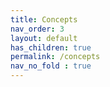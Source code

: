 ```yaml
---
title: Concepts
nav_order: 3
layout: default
has_children: true
permalink: /concepts
nav_no_fold : true
---
```

